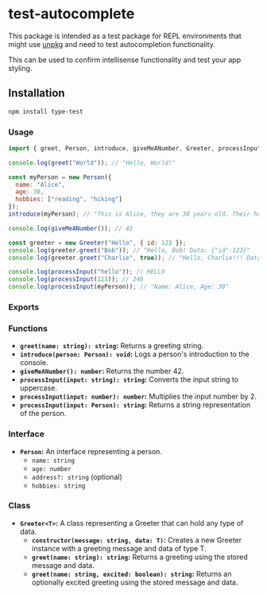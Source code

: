 # test-autocomplete

This package is intended as a test package for REPL environments that might use [unpkg](http://unpkg.com/) and need to test autocompletion functionality.

This can be used to confirm intellisense functionality and test your app styling.

## Installation

```bash
npm install type-test
```

### Usage

```javascript
import { greet, Person, introduce, giveMeANumber, Greeter, processInput } from 'test-autocomplete';

console.log(greet("World")); // "Hello, World!"

const myPerson = new Person({
  name: "Alice",
  age: 30,
  hobbies: ["reading", "hiking"]
});
introduce(myPerson); // "This is Alice, they are 30 years old. Their hobbies are: reading, hiking"

console.log(giveMeANumber()); // 42

const greeter = new Greeter("Hello", { id: 123 });
console.log(greeter.greet("Bob")); // "Hello, Bob! Data: {"id":123}"
console.log(greeter.greet("Charlie", true)); // "Hello, Charlie!!! Data: {"id":123}"

console.log(processInput("hello")); // HELLO
console.log(processInput(123)); // 246
console.log(processInput(myPerson)); // "Name: Alice, Age: 30"
```

### Exports

### Functions

* **`greet(name: string): string`:** Returns a greeting string.
* **`introduce(person: Person): void`:** Logs a person's introduction to the console.
* **`giveMeANumber(): number`:** Returns the number 42.
* **`processInput(input: string): string`:** Converts the input string to uppercase.
* **`processInput(input: number): number`:** Multiplies the input number by 2.
* **`processInput(input: Person): string`:** Returns a string representation of the person.

### Interface
* **`Person`:**  An interface representing a person.
    *   `name: string`
    *   `age: number`
    *   `address?: string` (optional)
    *   `hobbies: string`

### Class
* **`Greeter<T>`:** A class representing a Greeter that can hold any type of data.
    * **`constructor(message: string, data: T)`:** Creates a new Greeter instance with a greeting message and data of type T.
    * **`greet(name: string): string`:** Returns a greeting using the stored message and data.
    * **`greet(name: string, excited: boolean): string`:** Returns an optionally excited greeting using the stored message and data.
